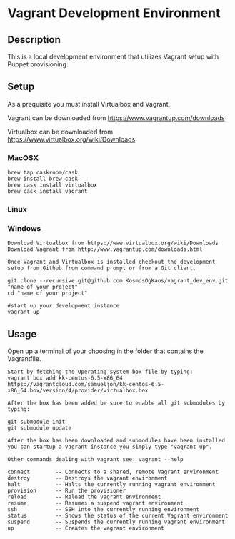 # Vagrant Development Environment #

## Description
This is a local development environment that utilizes Vagrant setup with Puppet provisioning. 

## Setup


As a prequisite you must install Virtualbox and Vagrant.

Vagrant can be downloaded from https://www.vagrantup.com/downloads

Virtualbox can be downloaded from https://www.virtualbox.org/wiki/Downloads

### MacOSX
	
	brew tap caskroom/cask
	brew install brew-cask
	brew cask install virtualbox
	brew cask install vagrant



### Linux

### Windows
	
	Download Virtualbox from https://www.virtualbox.org/wiki/Downloads
	Download Vagrant from http://www.vagrantup.com/downloads.html
	
	Once Vagrant and Virtualbox is installed checkout the development setup from Github from command prompt or from a Git client.

	git clone --recursive git@github.com:KosmosOgKaos/vagrant_dev_env.git "name of your project"
	cd "name of your project"
	
	#start up your development instance
	vagrant up

## Usage

Open up a terminal of your choosing in the folder that contains the Vagrantfile.

	Start by fetching the Operating system box file by typing:
	vagrant box add kk-centos-6.5-x86_64 https://vagrantcloud.com/samueljon/kk-centos-6.5-x86_64.box/version/4/provider/virtualbox.box
	
	After the box has been added be sure to enable all git submodules by typing:
	
	git submodule init
	git submodule update

	After the box has been downloaded and submodules have been installed you can startup a Vagrant instance you simply type "vagrant up". 
	
	Other commands dealing with vagrant see: vagrant --help

	connect        -- Connects to a shared, remote Vagrant environment
	destroy        -- Destroys the vagrant environment
	halt           -- Halts the currently running vagrant environment
	provision      -- Run the provisioner
	reload         -- Reload the vagrant environment
	resume         -- Resumes a suspend vagrant environment
	ssh            -- SSH into the currently running environment
	status         -- Shows the status of the current Vagrant environment
	suspend        -- Suspends the currently running vagrant environment
	up             -- Creates the vagrant environment


